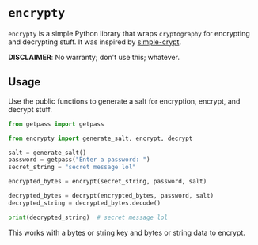 # `encrypty`

`encrypty` is a simple Python library that wraps `cryptography` for encrypting and decrypting stuff. It was inspired by [simple-crypt](https://github.com/andrewcooke/simple-crypt).

**DISCLAIMER**: No warranty; don't use this; whatever.

## Usage
Use the public functions to generate a salt for encryption, encrypt, and decrypt stuff.

```python
from getpass import getpass

from encrypty import generate_salt, encrypt, decrypt

salt = generate_salt()
password = getpass("Enter a password: ")
secret_string = "secret message lol"

encrypted_bytes = encrypt(secret_string, password, salt)

decrypted_bytes = decrypt(encrypted_bytes, password, salt)
decrypted_string = decrypted_bytes.decode()

print(decrypted_string)  # secret message lol
```

This works with a bytes or string key and bytes or string data to encrypt.
